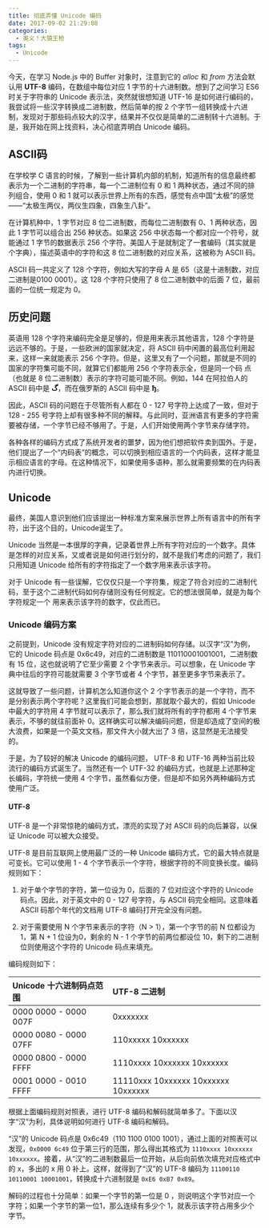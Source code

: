 ```yaml
---
title: 彻底弄懂 Unicode 编码
date: 2017-09-02 21:29:08
categories:
  - 奥义！大猿王枪
tags: 
  - Unicode
---
```


今天，在学习 Node.js 中的 Buffer 对象时，注意到它的 *alloc* 和 *from* 方法会默认用 **UTF-8** 编码，在数组中每位对应 1 字节的十六进制数。想到了之间学习 ES6 时关于字符串的 Unicode 表示法，突然就很想知道 UTF-16 是如何进行编码的，我尝试将一些汉字转换成二进制数，然后简单的按 2 个字节一组转换成十六进制，发现对于那些码点较大的汉字，结果并不仅仅是简单的二进制转十六进制。于是，我开始在网上找资料，决心彻底弄明白 Unicode 编码。

<!-- more -->

## ASCII码

在学校学 C 语言的时候，了解到一些计算机内部的机制，知道所有的信息最终都表示为一个二进制的字符串，每一个二进制位有 0 和 1 两种状态，通过不同的排列组合，使用 0 和 1 就可以表示世界上所有的东西，感觉有点中国“太极”的感觉——“太极生两仪，两仪生四象，四象生八卦”。

在计算机种中，1 字节对应 8 位二进制数，而每位二进制数有 0、1 两种状态，因此 1 字节可以组合出 256 种状态。如果这 256 中状态每一个都对应一个符号，就能通过 1 字节的数据表示 256 个字符。美国人于是就制定了一套编码（其实就是个字典），描述英语中的字符和这 8 位二进制数的对应关系，这被称为 ASCII 码。

ASCII 码一共定义了 128 个字符，例如大写的字母 A 是 65（这是十进制数，对应二进制是0100 0001）。这 128 个字符只使用了 8 位二进制数中的后面 7 位，最前面的一位统一规定为 0。

## 历史问题

英语用 128 个字符来编码完全是足够的，但是用来表示其他语言，128 个字符是远远不够的。于是，一些欧洲的国家就决定，将 ASCII 码中闲置的最高位利用起来，这样一来就能表示 256 个字符。但是，这里又有了一个问题，那就是不同的国家的字符集可能不同，就算它们都能用 256 个字符表示全，但是同一个码
点（也就是 8 位二进制数）表示的字符可能可能不同。例如，144 在阿拉伯人的 ASCII 码中是 **گ**，而在俄罗斯的 ASCII 码中是 **ђ**。

因此，ASCII 码的问题在于尽管所有人都在 0 - 127 号字符上达成了一致，但对于 128 - 255 号字符上却有很多种不同的解释。与此同时，亚洲语言有更多的字符需要被存储，一个字节已经不够用了。于是，人们开始使用两个字节来存储字符。

各种各样的编码方式成了系统开发者的噩梦，因为他们想把软件卖到国外。于是，他们提出了一个“内码表”的概念，可以切换到相应语言的一个内码表，这样才能显示相应语言的字母。在这种情况下，如果使用多语种，那么就需要频繁的在内码表内进行切换。

## Unicode

最终，美国人意识到他们应该提出一种标准方案来展示世界上所有语言中的所有字符，出于这个目的，Unicode诞生了。

Unicode 当然是一本很厚的字典，记录着世界上所有字符对应的一个数字。具体是怎样的对应关系，又或者说是如何进行划分的，就不是我们考虑的问题了，我们只用知道 Unicode 给所有的字符指定了一个数字用来表示该字符。

对于 Unicode 有一些误解，它仅仅只是一个字符集，规定了符合对应的二进制代码，至于这个二进制代码如何存储则没有任何规定。它的想法很简单，就是为每个字符规定一个
用来表示该字符的数字，仅此而已。

### Unicode 编码方案

之前提到，Unicode 没有规定字符对应的二进制码如何存储。以汉字“汉”为例，它的 Unicode 码点是 0x6c49，对应的二进制数是 110110001001001，二进制数有 15 位，这也就说明了它至少需要 2 个字节来表示。可以想象，在 Unicode 字典中往后的字符可能就需要 3 个字节或者 4 个字节，甚至更多字节来表示了。

这就导致了一些问题，计算机怎么知道你这个 2 个字节表示的是一个字符，而不是分别表示两个字符呢？这里我们可能会想到，那就取个最大的，假如 Unicode 中最大的字符用 4 字节就可以表示了，那么我们就将所有的字符都用 4 个字节来表示，不够的就往前面补 0。这样确实可以解决编码问题，但是却造成了空间的极大浪费，如果是一个英文文档，那文件大小就大出了 3 倍，这显然是无法接受的。

于是，为了较好的解决 Unicode 的编码问题， UTF-8 和 UTF-16 两种当前比较流行的编码方式诞生了。当然还有一个 UTF-32 的编码方式，也就是上述那种定长编码，字符统一使用 4 个字节，虽然看似方便，但是却不如另外两种编码方式使用广泛。

#### UTF-8

UTF-8 是一个非常惊艳的编码方式，漂亮的实现了对 ASCII 码的向后兼容，以保证 Unicode 可以被大众接受。

UTF-8 是目前互联网上使用最广泛的一种 Unicode 编码方式，它的最大特点就是可变长。它可以使用 1 - 4 个字节表示一个字符，根据字符的不同变换长度。编码规则如下：

1. 对于单个字节的字符，第一位设为 0，后面的 7 位对应这个字符的 Unicode 码点。因此，对于英文中的 0 - 127 号字符，与 ASCII 码完全相同。这意味着 ASCII 码那个年代的文档用 UTF-8 编码打开完全没有问题。

2. 对于需要使用 N 个字节来表示的字符（N > 1），第一个字节的前 N 位都设为 1，第 N + 1 位设为0，剩余的 N - 1 个字节的前两位都设位 10，剩下的二进制位则使用这个字符的 Unicode 码点来填充。

编码规则如下：

| Unicode 十六进制码点范围 | UTF-8 二进制                         |
| :------------------- | :---------                           |
| 0000 0000 - 0000 007F | 0xxxxxxx                            |
| 0000 0080 - 0000 07FF | 110xxxxx 10xxxxxx                   |
| 0000 0800 - 0000 FFFF | 1110xxxx 10xxxxxx 10xxxxxx          |
| 0001 0000 - 0010 FFFF | 11110xxx 10xxxxxx 10xxxxxx 10xxxxxx |

根据上面编码规则对照表，进行 UTF-8 编码和解码就简单多了。下面以汉字“汉”为利，具体说明如何进行 UTF-8 编码和解码。

“汉”的 Unicode 码点是 0x6c49（110 1100 0100 1001），通过上面的对照表可以发现，`0x0000 6c49` 位于第三行的范围，那么得出其格式为 `1110xxxx 10xxxxxx 10xxxxxx`。接着，从“汉”的二进制数最后一位开始，从后向前依次填充对应格式中的 x，多出的 x 用 0 补上。这样，就得到了“汉”的 UTF-8 编码为 `11100110 10110001 10001001`，转换成十六进制就是 `0xE6 0xB7 0x89`。

解码的过程也十分简单：如果一个字节的第一位是 0 ，则说明这个字节对应一个字符；如果一个字节的第一位1，那么连续有多少个 1，就表示该字符占用多少个字节。